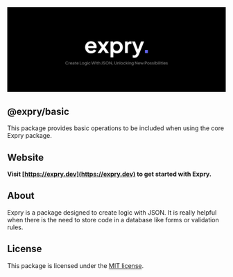 <!-- markdownlint-disable MD033 -->
<!-- markdownlint-disable MD041 -->

<div align="center">
    <a href="https://expry.dev/" title="Expry - Create Logic With JSON, Unlocking New Possibilities">
        <img src="https://raw.githubusercontent.com/martiserra99/expry/main/image.svg" alt="Expry Logo" />
    </a>
</div>

## @expry/basic

This package provides basic operations to be included when using the core Expry package.

## Website

**Visit [https://expry.dev](https://expry.dev) to get started with Expry.**

## About

Expry is a package designed to create logic with JSON. It is really helpful when there is the need to store code in a database like forms or validation rules.

## License

This package is licensed under the [MIT license](../../LICENSE).
